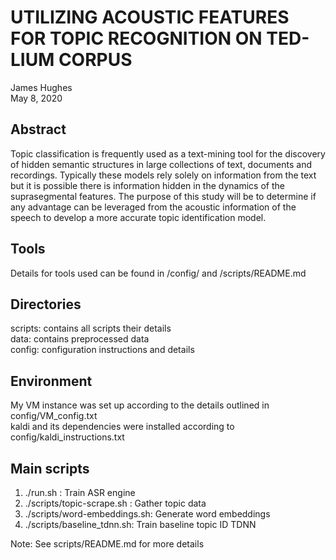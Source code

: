 # UTILIZING ACOUSTIC FEATURES FOR TOPIC RECOGNITION ON TED-LIUM CORPUS

James Hughes\
May 8, 2020

## Abstract
Topic classification is frequently used as a text-mining tool for the discovery of hidden semantic structures in large collections of text, documents and recordings. Typically these models rely solely on information from the text but it is possible there is information hidden in the dynamics of the suprasegmental features. The purpose of this study will be to determine if any advantage can be leveraged from the acoustic information of the speech to develop a more accurate topic identification model.

## Tools
Details for tools used can be found in /config/ and /scripts/README.md

## Directories
scripts: contains all scripts their details\
data: contains preprocessed data\
config: configuration instructions and details

## Environment
My VM instance was set up according to the details outlined in config/VM_config.txt\
kaldi and its dependencies were installed according to config/kaldi_instructions.txt

## Main scripts
1. ./run.sh : 				Train ASR engine
2. ./scripts/topic-scrape.sh : 		Gather topic data
3. ./scripts/word-embeddings.sh: 	Generate word embeddings
4. ./scripts/baseline_tdnn.sh:		Train baseline topic ID TDNN

Note: See scripts/README.md for more details


